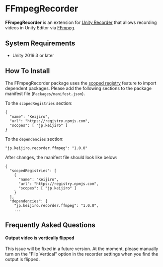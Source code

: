 FFmpegRecorder
==============

**FFmpegRecorder** is an extension for [Unity Recorder] that allows recording
videos in Unity Editor via [FFmpeg].

[Unity Recorder]: https://docs.unity3d.com/Packages/com.unity.recorder@latest
[FFmpeg]: https://ffmpeg.org/

System Requirements
-------------------

- Unity 2019.3 or later

How To Install
--------------

The FFmpegRecorder package uses the [scoped registry] feature to import
dependent packages. Please add the following sections to the package manifest
file (`Packages/manifest.json`).

To the `scopedRegistries` section:

```
{
  "name": "Keijiro",
  "url": "https://registry.npmjs.com",
  "scopes": [ "jp.keijiro" ]
}
```

To the `dependencies` section:

```
"jp.keijiro.recorder.ffmpeg": "1.0.0"
```

After changes, the manifest file should look like below:

```
{
  "scopedRegistries": [
    {
      "name": "Keijiro",
      "url": "https://registry.npmjs.com",
      "scopes": [ "jp.keijiro" ]
    }
  ],
  "dependencies": {
    "jp.keijiro.recorder.ffmpeg": "1.0.0",
    ...
```

[scoped registry]: https://docs.unity3d.com/Manual/upm-scoped.html

Frequently Asked Questions
--------------------------

#### Output video is vertically flipped

This issue will be fixed in a future version. At the moment, please manually
turn on the "Flip Vertical" option in the recorder settings when you find the
output is flipped.
